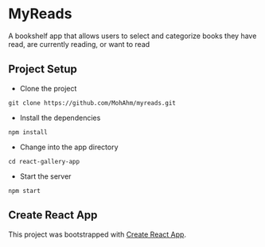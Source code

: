 # MyReads

A bookshelf app that allows users to select and categorize books they have read, are currently reading, or want to read

## Project Setup

- Clone the project
```
git clone https://github.com/MohAhm/myreads.git
```

- Install the dependencies
```
npm install
```

- Change into the app directory
```
cd react-gallery-app
```

- Start the server
```
npm start
```

## Create React App

This project was bootstrapped with [Create React App](https://github.com/facebookincubator/create-react-app). 